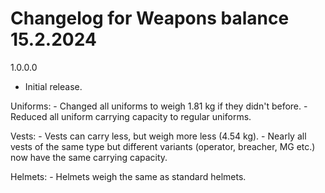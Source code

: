 # Changelog for Weapons balance 15.2.2024

1.0.0.0
- Initial release.

Uniforms: 
    - Changed all uniforms to weigh 1.81 kg if they didn't before.
    - Reduced all uniform carrying capacity to regular uniforms.
    
Vests:
    - Vests can carry less, but weigh more less (4.54 kg).
    - Nearly all vests of the same type but different variants (operator, breacher, MG etc.) now have the same carrying capacity.

Helmets:
    - Helmets weigh the same as standard helmets.
